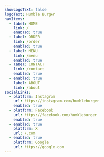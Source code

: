 ```yaml
---
showLogoText: false
logoText: Humble Burger
navItems:
  - label: HOME
    link: /
    enabled: true
  - label: ORDER
    link: /order
    enabled: true
  - label: MENU
    link: /menu
    enabled: true
  - label: CONTACT
    link: /contact
    enabled: true
  - enabled: true
    label: ABOUT
    link: /about
socialLinks:
  - platform: Instagram
    url: https://instagram.com/humbleburger
    enabled: true
  - platform: Facebook
    url: https://facebook.com/humbleburger
    enabled: true
  - enabled: true
    platform: X
    url: x.com
  - enabled: true
    platform: Google
    url: https://google.com
---
```

